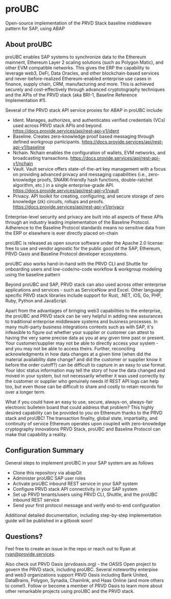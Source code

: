 # proUBC

Open-source implementation of the PRVD Stack baseline middleware pattern for SAP, using ABAP

## About proUBC
proUBC enables SAP systems to synchronize data to the Ethereum mainnent, Ethereum Layer 2 scaling solutions (such as Polygon Matic), and other EVM compatible networks. This gives the ERP the capability to leverage web3, DeFi, Data Oracles, and other blockchain-based services and never-before-realized Ethereum-enabled enterprise use cases in finance, supply chain, CRM, manufacturing and more. This is achieved securely and cost-effectively through advanced cryptotography techniques and the APIs of the PRVD stack (aka BRI-1, Baseline Reference Implementation #1). 

Several of the PRVD stack API service proxies for ABAP in proUBC include:
- Ident. Manages, authorizes, and authenticates verified credentials (VCs) used across PRVD stack APIs and beyond. https://docs.provide.services/api/rest-api-v1/ident
- Baseline. Creates zero-knowledge proof based messaging through defined workgroup participants. https://docs.provide.services/api/rest-api-v1/baseline
- Nchain. Nchain enables the configuration of wallets, EVM networks, and broadcasting transactions. https://docs.provide.services/api/rest-api-v1/nchain
- Vault. Vault service offers state-of-the-art key management with a focus on providing advanced privacy and messaging capabilities (i.e., zero-knowledge proofs, SNARK-friendly hash functions, double-ratchet algorithm, etc.) in a single enterprise-grade API. https://docs.provide.services/api/rest-api-v1/vault
- Privacy. API toolkit for creating, configuring, and secure storage of zero knowledge (zk) circuits, rollups and proofs. https://docs.provide.services/api/rest-api-v1/privacy

Enterprise-level security and privacy are built into all aspects of these APIs through an industry leading implementation of the Baseline Protocol. Adherence to the Baseline Protocol standards means no sensitive data from the ERP or elsewhere is ever directly placed on-chain

proUBC is released as open source software under the Apache 2.0 license:  free to use and vendor agnostic for the public good of the SAP, Ethereum, PRVD Oasis and Baseline Protocol developer ecosystems.

proUBC also works hand-in-hand with the PRVD CLI and Shuttle for onboarding users and low-code/no-code workflow & workgroup modeling using the baseline pattern

Beyond proUBC and SAP, PRVD stack can also used across other enterprise applications and services - such as ServiceNow and Excel. Other language specific PRVD stack libraries include support for Rust, .NET, iOS, Go, PHP, Ruby, Python and JavaScript. 

Apart from the advantages of bringing web3 capabilities to the enterprise, the proUBC and PRVD stack can be very helpful in adding new assurances to traditional enterprise middleware systems and business processes. In many multi-party business integrations contexts such as with SAP, it's infeasible to figure out whether your supplier or customer can attest to having the very same precise data as you at any given time past or present. Your customer/supplier may not be able to directly access your system - and you may not be able to access theirs. Further, reconciling acknowledgments in how data changes at a given time (when did the material availability date change? and did the customer or supplier know it before the order cutoff?) can be difficult to capture in an easy to use format. Your idoc status information may tell the story of how the data changed and moved in your system, but not necessarily whether it was used correctly by the customer or supplier who genuinely needs it! REST API logs can help too, but even those can be difficult to share and costly to retain records for over a longer term.

What if you could have an easy to use, secure, always-on, always-fair electronic bulletein board that could address that problem?
This highly desired capability can be provided to you on Ethereum thanks to the PRVD stack and proUBC! The transaction finality, global state, impartiality, and continuity of service Ethereum operates upon coupled with zero-knowledge cryptography innovations PRVD Stack, proUBC and Baseline Protocol can make that capability a reality.


## Configuration Summary

General steps to implement proUBC in your SAP system are as follows
- Clone this repository via abapGit
- Administer proUBC SAP user roles
- Activate proUBC inbound REST service in your SAP system
- Configure PRVD stack API connectivity in your SAP system
- Set up PRVD tenants/users using PRVD CLI, Shuttle, and the proUBC inbound REST service
- Send your first protocol message and verify end-to-end configuration

Additional detailed documentation, including step-by-step implementation guide will be published in a gitbook soon!

## Questions?

Feel free to create an issue in the repo or reach out to Ryan at ryan@provide.services. 

Also check out PRVD Oasis (prvdoasis.org) - the OASIS Open project to govern the PRVD stack, including proUBC. Several noteworthy enterpise and web3 organizations support PRVD Oasis including Bank United, DataBrains, Polygon, Synadia, Chainlink, and Haas Online (and more others to come!). Follow or become a member of PRVD Oasis to learn more about other remarkable projects using proUBC and the PRVD stack.
